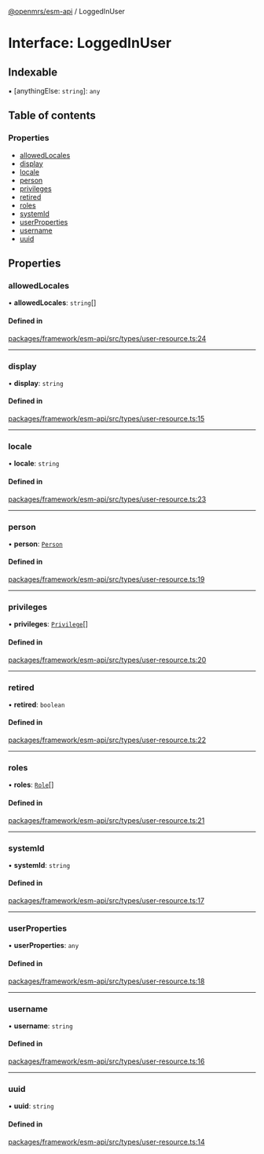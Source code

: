 [@openmrs/esm-api](../API.md) / LoggedInUser

# Interface: LoggedInUser

## Indexable

▪ [anythingElse: `string`]: `any`

## Table of contents

### Properties

- [allowedLocales](LoggedInUser.md#allowedlocales)
- [display](LoggedInUser.md#display)
- [locale](LoggedInUser.md#locale)
- [person](LoggedInUser.md#person)
- [privileges](LoggedInUser.md#privileges)
- [retired](LoggedInUser.md#retired)
- [roles](LoggedInUser.md#roles)
- [systemId](LoggedInUser.md#systemid)
- [userProperties](LoggedInUser.md#userproperties)
- [username](LoggedInUser.md#username)
- [uuid](LoggedInUser.md#uuid)

## Properties

### allowedLocales

• **allowedLocales**: `string`[]

#### Defined in

[packages/framework/esm-api/src/types/user-resource.ts:24](https://github.com/openmrs/openmrs-esm-core/blob/master/packages/framework/esm-api/src/types/user-resource.ts#L24)

___

### display

• **display**: `string`

#### Defined in

[packages/framework/esm-api/src/types/user-resource.ts:15](https://github.com/openmrs/openmrs-esm-core/blob/master/packages/framework/esm-api/src/types/user-resource.ts#L15)

___

### locale

• **locale**: `string`

#### Defined in

[packages/framework/esm-api/src/types/user-resource.ts:23](https://github.com/openmrs/openmrs-esm-core/blob/master/packages/framework/esm-api/src/types/user-resource.ts#L23)

___

### person

• **person**: [`Person`](Person.md)

#### Defined in

[packages/framework/esm-api/src/types/user-resource.ts:19](https://github.com/openmrs/openmrs-esm-core/blob/master/packages/framework/esm-api/src/types/user-resource.ts#L19)

___

### privileges

• **privileges**: [`Privilege`](Privilege.md)[]

#### Defined in

[packages/framework/esm-api/src/types/user-resource.ts:20](https://github.com/openmrs/openmrs-esm-core/blob/master/packages/framework/esm-api/src/types/user-resource.ts#L20)

___

### retired

• **retired**: `boolean`

#### Defined in

[packages/framework/esm-api/src/types/user-resource.ts:22](https://github.com/openmrs/openmrs-esm-core/blob/master/packages/framework/esm-api/src/types/user-resource.ts#L22)

___

### roles

• **roles**: [`Role`](Role.md)[]

#### Defined in

[packages/framework/esm-api/src/types/user-resource.ts:21](https://github.com/openmrs/openmrs-esm-core/blob/master/packages/framework/esm-api/src/types/user-resource.ts#L21)

___

### systemId

• **systemId**: `string`

#### Defined in

[packages/framework/esm-api/src/types/user-resource.ts:17](https://github.com/openmrs/openmrs-esm-core/blob/master/packages/framework/esm-api/src/types/user-resource.ts#L17)

___

### userProperties

• **userProperties**: `any`

#### Defined in

[packages/framework/esm-api/src/types/user-resource.ts:18](https://github.com/openmrs/openmrs-esm-core/blob/master/packages/framework/esm-api/src/types/user-resource.ts#L18)

___

### username

• **username**: `string`

#### Defined in

[packages/framework/esm-api/src/types/user-resource.ts:16](https://github.com/openmrs/openmrs-esm-core/blob/master/packages/framework/esm-api/src/types/user-resource.ts#L16)

___

### uuid

• **uuid**: `string`

#### Defined in

[packages/framework/esm-api/src/types/user-resource.ts:14](https://github.com/openmrs/openmrs-esm-core/blob/master/packages/framework/esm-api/src/types/user-resource.ts#L14)
